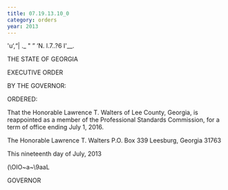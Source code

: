 ```yaml
---
title: 07.19.13.10_0
category: orders
year: 2013
---
```

     

'u‘\,“| ._ " ”
‘N. l.7..?6 I'__.

THE STATE OF GEORGIA

EXECUTIVE ORDER

BY THE GOVERNOR:

ORDERED:

That the Honorable Lawrence T. Walters of Lee County, Georgia,
is reappointed as a member of the Professional Standards
Commission, for a term of office ending July 1, 2016.

The Honorable Lawrence T. Walters
P.O. Box 339
Leesburg, Georgia 31763

This nineteenth day of July, 2013

\(\OIO~a~\9aaL

GOVERNOR

